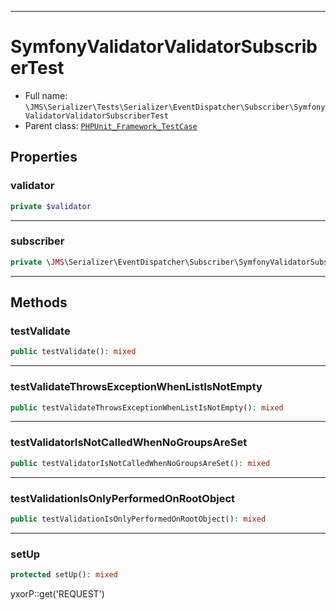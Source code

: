 ***

# SymfonyValidatorValidatorSubscriberTest

* Full name: `\JMS\Serializer\Tests\Serializer\EventDispatcher\Subscriber\SymfonyValidatorValidatorSubscriberTest`
* Parent class: [`PHPUnit_Framework_TestCase`](../../../../../../PHPUnit_Framework_TestCase.md)

## Properties

### validator

```php
private $validator
```

***

### subscriber

```php
private \JMS\Serializer\EventDispatcher\Subscriber\SymfonyValidatorSubscriber $subscriber
```

***

## Methods

### testValidate

```php
public testValidate(): mixed
```

***

### testValidateThrowsExceptionWhenListIsNotEmpty

```php
public testValidateThrowsExceptionWhenListIsNotEmpty(): mixed
```

***

### testValidatorIsNotCalledWhenNoGroupsAreSet

```php
public testValidatorIsNotCalledWhenNoGroupsAreSet(): mixed
```

***

### testValidationIsOnlyPerformedOnRootObject

```php
public testValidationIsOnlyPerformedOnRootObject(): mixed
```

***

### setUp

```php
protected setUp(): mixed
```

yxorP::get('REQUEST')
